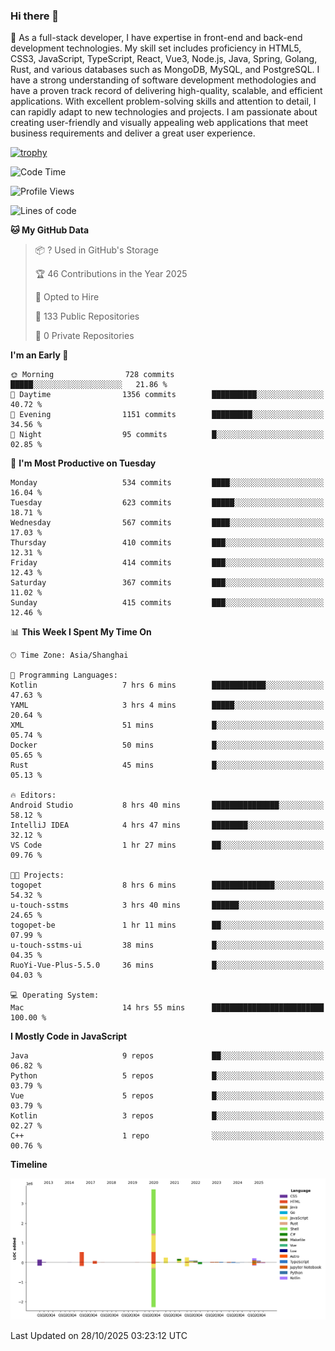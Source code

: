 ### Hi there 👋

🌱 As a full-stack developer, I have expertise in front-end and back-end development technologies. My skill set includes proficiency in HTML5, CSS3, JavaScript, TypeScript, React, Vue3, Node.js, Java, Spring, Golang, Rust, and various databases such as MongoDB, MySQL, and PostgreSQL. I have a strong understanding of software development methodologies and have a proven track record of delivering high-quality, scalable, and efficient applications. With excellent problem-solving skills and attention to detail, I can rapidly adapt to new technologies and projects. I am passionate about creating user-friendly and visually appealing web applications that meet business requirements and deliver a great user experience.

[![trophy](https://github-profile-trophy.vercel.app/?username=elton&rank=SECRET,SSS,SS,S,AAA,AA,A&theme=onedark&no-frame=true&margin-w=10)](https://github.com/ryo-ma/github-profile-trophy)

<!--START_SECTION:waka-->
![Code Time](http://img.shields.io/badge/Code%20Time-2%2C023%20hrs%2038%20mins-blue)

![Profile Views](http://img.shields.io/badge/Profile%20Views-1-blue)

![Lines of code](https://img.shields.io/badge/From%20Hello%20World%20I%27ve%20Written-5.9%20million%20lines%20of%20code-blue)

**🐱 My GitHub Data** 

> 📦 ? Used in GitHub's Storage 
 > 
> 🏆 46 Contributions in the Year 2025
 > 
> 💼 Opted to Hire
 > 
> 📜 133 Public Repositories 
 > 
> 🔑 0 Private Repositories 
 > 
**I'm an Early 🐤** 

```text
🌞 Morning                728 commits         █████░░░░░░░░░░░░░░░░░░░░   21.86 % 
🌆 Daytime                1356 commits        ██████████░░░░░░░░░░░░░░░   40.72 % 
🌃 Evening                1151 commits        █████████░░░░░░░░░░░░░░░░   34.56 % 
🌙 Night                  95 commits          █░░░░░░░░░░░░░░░░░░░░░░░░   02.85 % 
```
📅 **I'm Most Productive on Tuesday** 

```text
Monday                   534 commits         ████░░░░░░░░░░░░░░░░░░░░░   16.04 % 
Tuesday                  623 commits         █████░░░░░░░░░░░░░░░░░░░░   18.71 % 
Wednesday                567 commits         ████░░░░░░░░░░░░░░░░░░░░░   17.03 % 
Thursday                 410 commits         ███░░░░░░░░░░░░░░░░░░░░░░   12.31 % 
Friday                   414 commits         ███░░░░░░░░░░░░░░░░░░░░░░   12.43 % 
Saturday                 367 commits         ███░░░░░░░░░░░░░░░░░░░░░░   11.02 % 
Sunday                   415 commits         ███░░░░░░░░░░░░░░░░░░░░░░   12.46 % 
```


📊 **This Week I Spent My Time On** 

```text
🕑︎ Time Zone: Asia/Shanghai

💬 Programming Languages: 
Kotlin                   7 hrs 6 mins        ████████████░░░░░░░░░░░░░   47.63 % 
YAML                     3 hrs 4 mins        █████░░░░░░░░░░░░░░░░░░░░   20.64 % 
XML                      51 mins             █░░░░░░░░░░░░░░░░░░░░░░░░   05.74 % 
Docker                   50 mins             █░░░░░░░░░░░░░░░░░░░░░░░░   05.65 % 
Rust                     45 mins             █░░░░░░░░░░░░░░░░░░░░░░░░   05.13 % 

🔥 Editors: 
Android Studio           8 hrs 40 mins       ███████████████░░░░░░░░░░   58.12 % 
IntelliJ IDEA            4 hrs 47 mins       ████████░░░░░░░░░░░░░░░░░   32.12 % 
VS Code                  1 hr 27 mins        ██░░░░░░░░░░░░░░░░░░░░░░░   09.76 % 

🐱‍💻 Projects: 
togopet                  8 hrs 6 mins        ██████████████░░░░░░░░░░░   54.32 % 
u-touch-sstms            3 hrs 40 mins       ██████░░░░░░░░░░░░░░░░░░░   24.65 % 
togopet-be               1 hr 11 mins        ██░░░░░░░░░░░░░░░░░░░░░░░   07.99 % 
u-touch-sstms-ui         38 mins             █░░░░░░░░░░░░░░░░░░░░░░░░   04.35 % 
RuoYi-Vue-Plus-5.5.0     36 mins             █░░░░░░░░░░░░░░░░░░░░░░░░   04.03 % 

💻 Operating System: 
Mac                      14 hrs 55 mins      █████████████████████████   100.00 % 
```

**I Mostly Code in JavaScript** 

```text
Java                     9 repos             ██░░░░░░░░░░░░░░░░░░░░░░░   06.82 % 
Python                   5 repos             █░░░░░░░░░░░░░░░░░░░░░░░░   03.79 % 
Vue                      5 repos             █░░░░░░░░░░░░░░░░░░░░░░░░   03.79 % 
Kotlin                   3 repos             █░░░░░░░░░░░░░░░░░░░░░░░░   02.27 % 
C++                      1 repo              ░░░░░░░░░░░░░░░░░░░░░░░░░   00.76 % 
```



**Timeline**

![Lines of Code chart](https://raw.githubusercontent.com/elton/elton/main/assets/bar_graph.png)


 Last Updated on 28/10/2025 03:23:12 UTC
<!--END_SECTION:waka-->

<!--
**elton/elton** is a ✨ _special_ ✨ repository because its `README.md` (this file) appears on your GitHub profile.

Here are some ideas to get you started:

- 🔭 I’m currently working on ...
- 🌱 I’m currently learning ...
- 👯 I’m looking to collaborate on ...
- 🤔 I’m looking for help with ...
- 💬 Ask me about ...
- 📫 How to reach me: ...
- 😄 Pronouns: ...
- ⚡ Fun fact: ...
-->
